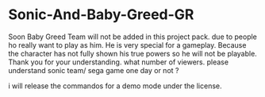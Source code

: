 # Sonic-And-Baby-Greed-GR
Soon
Baby Greed Team will not be added in this project pack.
due to people ho really want to play as him. He is very special for a gameplay.
Because the character has not fully shown his true powers so he will not be playable.
Thank you for your understanding.
what number of viewers.
please understand sonic team/ sega game one day or not ?

i will release the commandos for a demo mode under the license.
